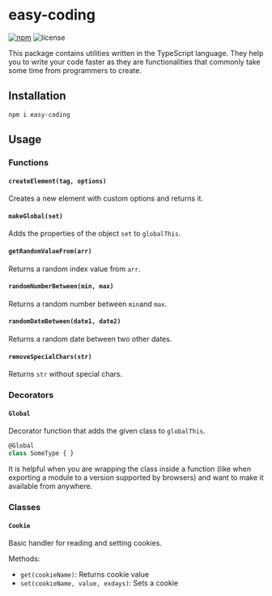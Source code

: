 # easy-coding

[![npm](https://img.shields.io/npm/v/easy-coding.svg)](https://www.npmjs.com/package/easy-coding)
![license](https://img.shields.io/badge/license-MIT-blue.svg)

This package contains utilities written in the TypeScript language. They help you to write your code faster as they are functionalities that commonly take some time from programmers to create.

## Installation

`npm i easy-coding`

## Usage

### Functions

#### `createElement(tag, options)`

Creates a new element with custom options and returns it.

#### `makeGlobal(set)`

Adds the properties of the object `set` to `globalThis`.

#### `getRandomValueFrom(arr)`

Returns a random index value from `arr`.

#### `randomNumberBetween(min, max)`

Returns a random number between `min`and `max`.

#### `randomDateBetween(date1, date2)`

Returns a random date between two other dates.


#### `removeSpecialChars(str)`

Returns `str` without special chars.

### Decorators

#### `Global`

Decorator function that adds the given class to `globalThis`.

```ts
@Global
class SomeType { }
```

It is helpful when you are wrapping the class inside a function (like when exporting a module to a version supported by browsers) and want to make it available from anywhere.

### Classes

#### `Cookie`

Basic handler for reading and setting cookies.

Methods:

- `get(cookieName)`: Returns cookie value
- `set(cookieName, value, exdays)`: Sets a cookie